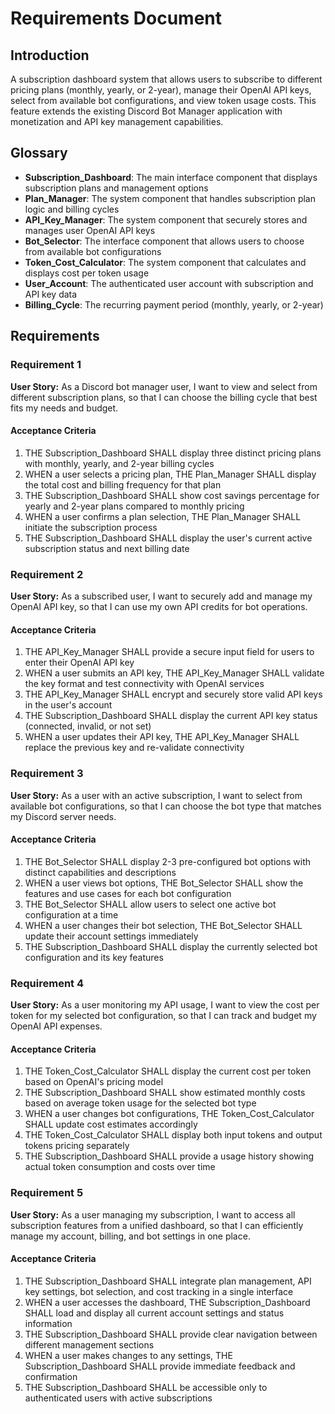 # Requirements Document

## Introduction

A subscription dashboard system that allows users to subscribe to different pricing plans (monthly, yearly, or 2-year), manage their OpenAI API keys, select from available bot configurations, and view token usage costs. This feature extends the existing Discord Bot Manager application with monetization and API key management capabilities.

## Glossary

- **Subscription_Dashboard**: The main interface component that displays subscription plans and management options
- **Plan_Manager**: The system component that handles subscription plan logic and billing cycles
- **API_Key_Manager**: The system component that securely stores and manages user OpenAI API keys
- **Bot_Selector**: The interface component that allows users to choose from available bot configurations
- **Token_Cost_Calculator**: The system component that calculates and displays cost per token usage
- **User_Account**: The authenticated user account with subscription and API key data
- **Billing_Cycle**: The recurring payment period (monthly, yearly, or 2-year)

## Requirements

### Requirement 1

**User Story:** As a Discord bot manager user, I want to view and select from different subscription plans, so that I can choose the billing cycle that best fits my needs and budget.

#### Acceptance Criteria

1. THE Subscription_Dashboard SHALL display three distinct pricing plans with monthly, yearly, and 2-year billing cycles
2. WHEN a user selects a pricing plan, THE Plan_Manager SHALL display the total cost and billing frequency for that plan
3. THE Subscription_Dashboard SHALL show cost savings percentage for yearly and 2-year plans compared to monthly pricing
4. WHEN a user confirms a plan selection, THE Plan_Manager SHALL initiate the subscription process
5. THE Subscription_Dashboard SHALL display the user's current active subscription status and next billing date

### Requirement 2

**User Story:** As a subscribed user, I want to securely add and manage my OpenAI API key, so that I can use my own API credits for bot operations.

#### Acceptance Criteria

1. THE API_Key_Manager SHALL provide a secure input field for users to enter their OpenAI API key
2. WHEN a user submits an API key, THE API_Key_Manager SHALL validate the key format and test connectivity with OpenAI services
3. THE API_Key_Manager SHALL encrypt and securely store valid API keys in the user's account
4. THE Subscription_Dashboard SHALL display the current API key status (connected, invalid, or not set)
5. WHEN a user updates their API key, THE API_Key_Manager SHALL replace the previous key and re-validate connectivity

### Requirement 3

**User Story:** As a user with an active subscription, I want to select from available bot configurations, so that I can choose the bot type that matches my Discord server needs.

#### Acceptance Criteria

1. THE Bot_Selector SHALL display 2-3 pre-configured bot options with distinct capabilities and descriptions
2. WHEN a user views bot options, THE Bot_Selector SHALL show the features and use cases for each bot configuration
3. THE Bot_Selector SHALL allow users to select one active bot configuration at a time
4. WHEN a user changes their bot selection, THE Bot_Selector SHALL update their account settings immediately
5. THE Subscription_Dashboard SHALL display the currently selected bot configuration and its key features

### Requirement 4

**User Story:** As a user monitoring my API usage, I want to view the cost per token for my selected bot configuration, so that I can track and budget my OpenAI API expenses.

#### Acceptance Criteria

1. THE Token_Cost_Calculator SHALL display the current cost per token based on OpenAI's pricing model
2. THE Subscription_Dashboard SHALL show estimated monthly costs based on average token usage for the selected bot type
3. WHEN a user changes bot configurations, THE Token_Cost_Calculator SHALL update cost estimates accordingly
4. THE Token_Cost_Calculator SHALL display both input tokens and output tokens pricing separately
5. THE Subscription_Dashboard SHALL provide a usage history showing actual token consumption and costs over time

### Requirement 5

**User Story:** As a user managing my subscription, I want to access all subscription features from a unified dashboard, so that I can efficiently manage my account, billing, and bot settings in one place.

#### Acceptance Criteria

1. THE Subscription_Dashboard SHALL integrate plan management, API key settings, bot selection, and cost tracking in a single interface
2. WHEN a user accesses the dashboard, THE Subscription_Dashboard SHALL load and display all current account settings and status information
3. THE Subscription_Dashboard SHALL provide clear navigation between different management sections
4. WHEN a user makes changes to any settings, THE Subscription_Dashboard SHALL provide immediate feedback and confirmation
5. THE Subscription_Dashboard SHALL be accessible only to authenticated users with active subscriptions